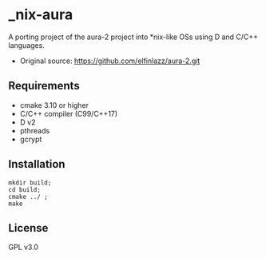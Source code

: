 # _nix-aura
A porting project of the aura-2 project into *nix-like OSs using D and C/C++ languages.
- Original source: https://github.com/elfinlazz/aura-2.git

## Requirements
- cmake 3.10 or higher
- C/C++ compiler (C99/C++17)
- D v2
- pthreads
- gcrypt

## Installation
```
mkdir build;
cd build;
cmake ../ ;
make
```

## License
GPL v3.0